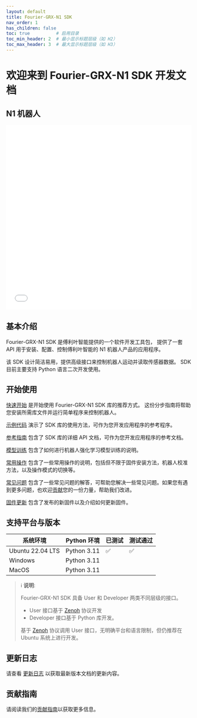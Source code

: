 ```yaml
---
layout: default
title: Fourier-GRX-N1 SDK
nav_order: 1
has_children: false
toc: true          # 启用目录
toc_min_header: 2  # 最小显示标题层级（如 H2）
toc_max_header: 3  # 最大显示标题层级（如 H3）
---
```


# 欢迎来到 Fourier-GRX-N1 SDK 开发文档

## N1 机器人

<iframe 
    src="//player.bilibili.com/player.html?isOutside=true&aid=114318087686944&bvid=BV1hEdSYgEXN&cid=29351805156&p=1&autoplay=false" 
    width="100%"
    height="500"
    scrolling="no" 
    border="0"
    frameborder="no" 
    framespacing="0"
    allowfullscreen="true">
</iframe>

## 基本介绍

Fourier-GRX-N1 SDK 是傅利叶智能提供的一个软件开发工具包，
提供了一套 API 用于安装、配置、控制傅利叶智能的 N1 机器人产品的应用程序。

该 SDK 设计简洁易用，提供高级接口来控制机器人运动并读取传感器数据。
SDK 目前主要支持 Python 语言二次开发使用。

## 开始使用

[快速开始](/fourier-grx-N1/docs/quickstart) 是开始使用 Fourier-GRX-N1 SDK 库的推荐方式。
这份分步指南将帮助您安装所需库文件并运行简单程序来控制机器人。

[示例代码](/fourier-grx-N1/docs/examples) 演示了 SDK 库的使用方法，可作为您开发应用程序的参考程序。

[参考指南](/fourier-grx-N1/docs/reference) 包含了 SDK 库的详细 API 文档，可作为您开发应用程序的参考文档。

[模型训练](/fourier-grx-N1/docs/training) 包含了如何进行机器人强化学习模型训练的说明。

[常用操作](/fourier-grx-N1/docs/usage) 包含了一些常用操作的说明，包括但不限于固件安装方法，机器人校准方法，以及操作模式的切换等。

[常见问题](/fourier-grx-N1/docs/faq) 包含了一些常见问题的解答，可帮助您解决一些常见问题。如果您有遇到更多问题，也欢迎[贡献](/fourier-grx-N1/docs/contributing)您的一份力量，帮助我们改进。

[固件更新](/fourier-grx-N1/docs/update) 包含了发布的新固件以及介绍如何更新固件。

## 支持平台与版本

| 系统环境             | Python 环境   | 已测试 | 测试通过 |
|------------------|-------------|-----|------|
| Ubuntu 22.04 LTS | Python 3.11 | ✅   | ✅    |
| Windows          | Python 3.11 |     |      |
| MacOS            | Python 3.11 |     |      |

> ℹ️ **说明**:
>
> Fourier-GRX-N1 SDK 具备 User 和 Developer 两类不同层级的接口。
> - User 接口基于 [Zenoh](https://zenoh.io) 协议开发
> - Developer 接口基于 Python 库开发。
>
> 基于 [Zenoh](https://zenoh.io) 协议调用 User 接口，无明确平台和语言限制，但仍推荐在 Ubuntu 系统上进行开发。

## 更新日志

请查看 [更新日志](/fourier-grx-N1/docs/changelog) 以获取最新版本文档的更新内容。

## 贡献指南

请阅读我们的[贡献指南](/fourier-grx-N1/docs/contributing)以获取更多信息。